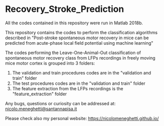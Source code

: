 # Recovery_Stroke_Prediction
All the codes contained in this repository were run in Matlab 2018b. 

This repository contains the codes to perform the classification algorithms described in "Post-stroke spontaneous motor recovery in mice can be predicted from acute-phase local field potential using machine learning"

The codes performing the Leave-One-Animal-Out classification of spontaneous motor recovery class from LFPs recordings in freely moving mice motor cortex is grouped into 3 folders: 
1) The validation and train procedures codes are in the "validation and train" folder
2) The test procedures codes are in the "validation and train" folder
3) The feature extraction from the LFPs recordings is the "feature_extraction" folder


Any bugs, questions or curiosity can be addressed at: nicolo.meneghetti@santannapisa.it

Please check also my personal website: https://nicolomeneghetti.github.io/ 
